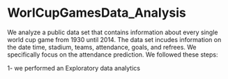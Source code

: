 # WorlCupGamesData_Analysis
We analyze a public data set that contains information about every single world cup game from 1930 until 2014.
The data set incudes information on the date time, stadium, teams, attendance, goals, and refrees. 
We specifically focus on the attendance prediction. We followed these steps: 

1- we performed an Exploratory data analytics

